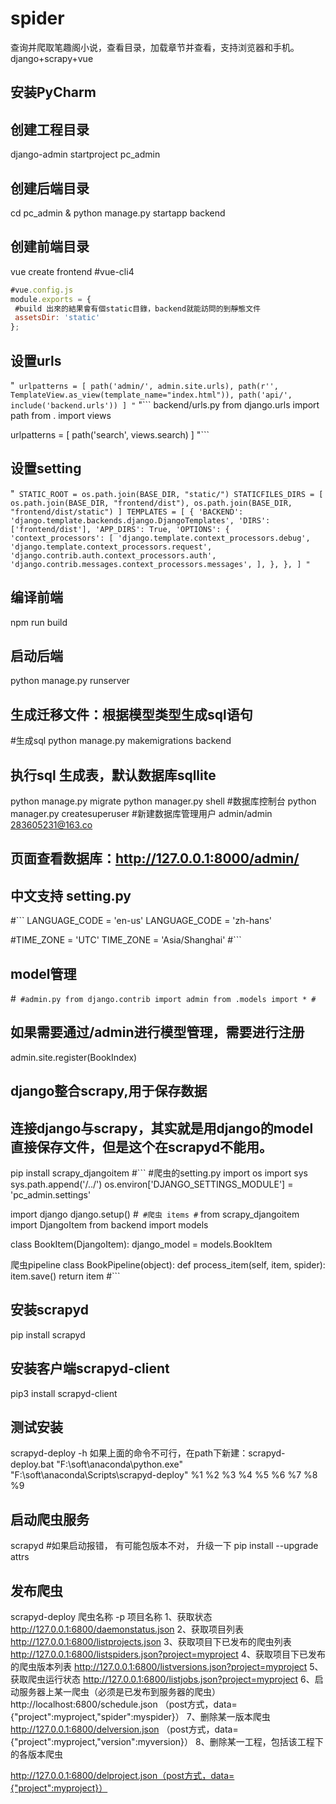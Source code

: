# spider
查询并爬取笔趣阁小说，查看目录，加载章节并查看，支持浏览器和手机。django+scrapy+vue
## 安装PyCharm
## 创建工程目录
django-admin startproject pc_admin 
## 创建后端目录
cd pc_admin & python manage.py startapp backend 
## 创建前端目录
vue create frontend #vue-cli4 
```javascript
#vue.config.js
module.exports = {
 #build 出來的結果會有個static目錄，backend就能訪問的到靜態文件
 assetsDir: 'static'
};
```
## 设置urls
"```
urlpatterns = [
    path('admin/', admin.site.urls),
    path(r'', TemplateView.as_view(template_name="index.html")),
    path('api/', include('backend.urls'))
]
"```
"```
backend/urls.py
from django.urls import path
from . import views

urlpatterns = [
    path('search', views.search)
]
"```
## 设置setting
"```
STATIC_ROOT = os.path.join(BASE_DIR, "static/")
STATICFILES_DIRS = [
    os.path.join(BASE_DIR, "frontend/dist"),
    os.path.join(BASE_DIR, "frontend/dist/static")
]
TEMPLATES = [
    {
        'BACKEND': 'django.template.backends.django.DjangoTemplates',
        'DIRS': ['frontend/dist'],
        'APP_DIRS': True,
        'OPTIONS': {
            'context_processors': [
                'django.template.context_processors.debug',
                'django.template.context_processors.request',
                'django.contrib.auth.context_processors.auth',
                'django.contrib.messages.context_processors.messages',
            ],
        },
    },
]
"```
## 编译前端
npm run build
## 启动后端
python manage.py runserver
## 生成迁移文件：根据模型类型生成sql语句
#生成sql
python manage.py makemigrations backend
## 执行sql 生成表，默认数据库sqllite
python manage.py migrate
python manager.py shell #数据库控制台
python manager.py createsuperuser #新建数据库管理用户
admin/admin 283605231@163.co
## 页面查看数据库：http://127.0.0.1:8000/admin/
## 中文支持 setting.py
#```
LANGUAGE_CODE = 'en-us'
LANGUAGE_CODE = 'zh-hans'

#TIME_ZONE = 'UTC'
TIME_ZONE = 'Asia/Shanghai'
#```
## model管理
#```
#admin.py
from django.contrib import admin
from .models import *
#```
## 如果需要通过/admin进行模型管理，需要进行注册
admin.site.register(BookIndex)


## **django整合scrapy,用于保存数据**
## 连接django与scrapy，其实就是用django的model直接保存文件，但是这个在scrapyd不能用。
pip install scrapy_djangoitem
#```
#爬虫的setting.py
import os
import sys
sys.path.append('/../')
os.environ['DJANGO_SETTINGS_MODULE'] = 'pc_admin.settings'

import django
django.setup()
#```
#爬虫 items
#```
from scrapy_djangoitem import DjangoItem
from backend import models


class BookItem(DjangoItem):
    django_model = models.BookItem

爬虫pipeline
class BookPipeline(object):
    def process_item(self, item, spider):
        item.save()
        return item
#```
## 安装scrapyd 
pip install scrapyd
## 安装客户端scrapyd-client
pip3 install scrapyd-client
## 测试安装
scrapyd-deploy -h
如果上面的命令不可行，在path下新建：scrapyd-deploy.bat
"F:\soft\anaconda\python.exe" "F:\soft\anaconda\Scripts\scrapyd-deploy" %1 %2 %3 %4 %5 %6 %7 %8 %9

## 启动爬虫服务
scrapyd
#如果启动报错， 有可能包版本不对， 升级一下
pip install --upgrade attrs

## 发布爬虫
scrapyd-deploy 爬虫名称 -p 项目名称
1、获取状态
http://127.0.0.1:6800/daemonstatus.json
2、获取项目列表
http://127.0.0.1:6800/listprojects.json
3、获取项目下已发布的爬虫列表
http://127.0.0.1:6800/listspiders.json?project=myproject
4、获取项目下已发布的爬虫版本列表
http://127.0.0.1:6800/listversions.json?project=myproject
5、获取爬虫运行状态
http://127.0.0.1:6800/listjobs.json?project=myproject
 6、启动服务器上某一爬虫（必须是已发布到服务器的爬虫）
http://localhost:6800/schedule.json （post方式，data={"project":myproject,"spider":myspider}）
7、删除某一版本爬虫
http://127.0.0.1:6800/delversion.json （post方式，data={"project":myproject,"version":myversion}）
8、删除某一工程，包括该工程下的各版本爬虫
  
http://127.0.0.1:6800/delproject.json（post方式，data={"project":myproject}）


